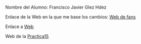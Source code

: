 Nombre del Alumno: Francisco Javier Glez Hdez

Enlace de la Web en la que me base los cambios: [Web de fans](https://horadeaventura.fandom.com/es/wiki/Blog:Entradas_recientes)

Enlace a [Web](https://flanvessel.github.io/web-page/)

Web de la [Practica15](https://flanvessel.github.io/web-page/reticula.html)